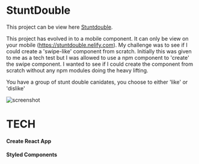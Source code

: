 # StuntDouble


This project can be view here [Stuntdouble](https://stuntdouble.netlify.com).

This project has evolved in to a mobile component. It can only be view on your mobile (https://stuntdouble.nelify.com).
My challenge was to see if I could create a 'swipe-like' component from scratch. Initially this was given to me as a tech test but I was allowed to use a npm component to 'create' the swipe component. I wanted to see if I could create the component from scratch without any npm modules doing the heavy lifting. 

You have a group of stunt double canidates, you choose to either 'like' or 'dislike'  

![screenshot](https://user-images.githubusercontent.com/20236080/68892844-c216b180-071b-11ea-8552-0e969f137bb0.png)

# TECH
#### Create React App
#### Styled Components

